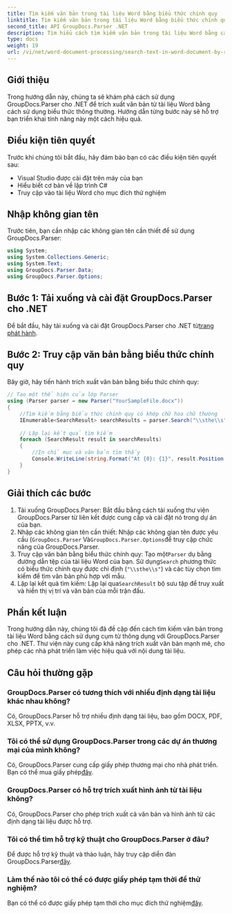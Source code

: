 ```yaml
---
title: Tìm kiếm văn bản trong tài liệu Word bằng biểu thức chính quy
linktitle: Tìm kiếm văn bản trong tài liệu Word bằng biểu thức chính quy
second_title: API GroupDocs.Parser .NET
description: Tìm hiểu cách tìm kiếm văn bản trong tài liệu Word bằng cách sử dụng cụm từ thông dụng với GroupDocs.Parser cho .NET. Trích xuất nội dung cụ thể một cách hiệu quả.
type: docs
weight: 19
url: /vi/net/word-document-processing/search-text-in-word-document-by-regular-expression/
---
```

## Giới thiệu
Trong hướng dẫn này, chúng ta sẽ khám phá cách sử dụng GroupDocs.Parser cho .NET để trích xuất văn bản từ tài liệu Word bằng cách sử dụng biểu thức thông thường. Hướng dẫn từng bước này sẽ hỗ trợ bạn triển khai tính năng này một cách hiệu quả.
## Điều kiện tiên quyết
Trước khi chúng tôi bắt đầu, hãy đảm bảo bạn có các điều kiện tiên quyết sau:
- Visual Studio được cài đặt trên máy của bạn
- Hiểu biết cơ bản về lập trình C#
- Truy cập vào tài liệu Word cho mục đích thử nghiệm

## Nhập không gian tên
Trước tiên, bạn cần nhập các không gian tên cần thiết để sử dụng GroupDocs.Parser:
```csharp
using System;
using System.Collections.Generic;
using System.Text;
using GroupDocs.Parser.Data;
using GroupDocs.Parser.Options;
```
## Bước 1: Tải xuống và cài đặt GroupDocs.Parser cho .NET
 Để bắt đầu, hãy tải xuống và cài đặt GroupDocs.Parser cho .NET từ[trang phát hành](https://releases.groupdocs.com/parser/net/).
## Bước 2: Truy cập văn bản bằng biểu thức chính quy
Bây giờ, hãy tiến hành trích xuất văn bản bằng biểu thức chính quy:
```csharp
// Tạo một thể hiện của lớp Parser
using (Parser parser = new Parser("YourSampleFile.docx"))
{
    //Tìm kiếm bằng biểu thức chính quy có khớp chữ hoa chữ thường
    IEnumerable<SearchResult> searchResults = parser.Search("\\sthe\\s", new SearchOptions(true, false, true));
    
    // Lặp lại kết quả tìm kiếm
    foreach (SearchResult result in searchResults)
    {
        //In chỉ mục và văn bản tìm thấy
        Console.WriteLine(string.Format("At {0}: {1}", result.Position, result.Text));
    }
}
```
## Giải thích các bước
1. Tải xuống GroupDocs.Parser: Bắt đầu bằng cách tải xuống thư viện GroupDocs.Parser từ liên kết được cung cấp và cài đặt nó trong dự án của bạn.
2. Nhập các không gian tên cần thiết: Nhập các không gian tên được yêu cầu (`GroupDocs.Parser` Và`GroupDocs.Parser.Options`để truy cập chức năng của GroupDocs.Parser.
3.  Truy cập văn bản bằng biểu thức chính quy: Tạo một`Parser` dụ bằng đường dẫn tệp của tài liệu Word của bạn. Sử dụng`Search` phương thức có biểu thức chính quy được chỉ định (`"\\sthe\\s"`) và các tùy chọn tìm kiếm để tìm văn bản phù hợp với mẫu.
4.  Lặp lại kết quả tìm kiếm: Lặp lại qua`SearchResult` bộ sưu tập để truy xuất và hiển thị vị trí và văn bản của mỗi trận đấu.

## Phần kết luận
Trong hướng dẫn này, chúng tôi đã đề cập đến cách tìm kiếm văn bản trong tài liệu Word bằng cách sử dụng cụm từ thông dụng với GroupDocs.Parser cho .NET. Thư viện này cung cấp khả năng trích xuất văn bản mạnh mẽ, cho phép các nhà phát triển làm việc hiệu quả với nội dung tài liệu.

## Câu hỏi thường gặp
### GroupDocs.Parser có tương thích với nhiều định dạng tài liệu khác nhau không?
Có, GroupDocs.Parser hỗ trợ nhiều định dạng tài liệu, bao gồm DOCX, PDF, XLSX, PPTX, v.v.
### Tôi có thể sử dụng GroupDocs.Parser trong các dự án thương mại của mình không?
 Có, GroupDocs.Parser cung cấp giấy phép thương mại cho nhà phát triển. Bạn có thể mua giấy phép[đây](https://purchase.groupdocs.com/buy).
### GroupDocs.Parser có hỗ trợ trích xuất hình ảnh từ tài liệu không?
Có, GroupDocs.Parser cho phép trích xuất cả văn bản và hình ảnh từ các định dạng tài liệu được hỗ trợ.
### Tôi có thể tìm hỗ trợ kỹ thuật cho GroupDocs.Parser ở đâu?
 Để được hỗ trợ kỹ thuật và thảo luận, hãy truy cập diễn đàn GroupDocs.Parser[đây](https://forum.groupdocs.com/c/parser/17).
### Làm thế nào tôi có thể có được giấy phép tạm thời để thử nghiệm?
 Bạn có thể có được giấy phép tạm thời cho mục đích thử nghiệm[đây](https://purchase.groupdocs.com/temporary-license/).